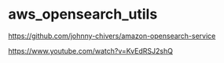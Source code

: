 # aws_opensearch_utils
https://github.com/johnny-chivers/amazon-opensearch-service


https://www.youtube.com/watch?v=KvEdRSJ2shQ

